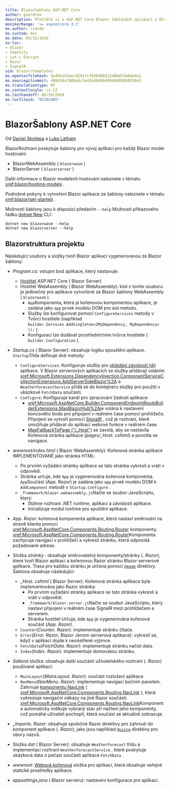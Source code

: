 ```yaml
---
title: BlazorŠablony ASP.NET Core
author: guardrex
description: Přečtěte si o ASP.NET Core Blazor šablonách aplikací a Blazor struktuře projektu.
monikerRange: '>= aspnetcore-3.1'
ms.author: riande
ms.custom: mvc
ms.date: 05/19/2020
no-loc:
- Blazor
- Identity
- Let's Encrypt
- Razor
- SignalR
uid: blazor/templates
ms.openlocfilehash: 3a491e43aec8291fcf03696b53240bd33e0deda1
ms.sourcegitcommit: 490434a700ba8c5ed24d849bd99d8489858538e3
ms.translationtype: MT
ms.contentlocale: cs-CZ
ms.lasthandoff: 06/19/2020
ms.locfileid: "85102485"
---
```

# <a name="aspnet-core-blazor-templates"></a>BlazorŠablony ASP.NET Core

Od [Daniel Skořepa](https://github.com/danroth27) a [Luke Latham](https://github.com/guardrex)

BlazorRozhraní poskytuje šablony pro vývoj aplikací pro každý Blazor model hostování:

* BlazorWebAssembly ( `blazorwasm` )
* BlazorServer ( `blazorserver` )

Další informace o Blazor modelech hostování naleznete v tématu <xref:blazor/hosting-models> .

Podrobné pokyny k vytvoření Blazor aplikace ze šablony naleznete v tématu <xref:blazor/get-started> .

Možnosti šablony jsou k dispozici předáním `--help` Možnosti příkazového řádku [dotnet New](/dotnet/core/tools/dotnet-new) CLI:

```dotnetcli
dotnet new blazorwasm --help
dotnet new blazorserver --help
```

## <a name="blazor-project-structure"></a>Blazorstruktura projektu

Následující soubory a složky tvoří Blazor aplikaci vygenerovanou ze Blazor šablony:

* *Program.cs*: vstupní bod aplikace, který nastavuje:

  * [Hostitel](xref:fundamentals/host/generic-host) ASP.NET Core ( Blazor Server)
  * Hostitel WebAssembly ( Blazor WebAssembly): kód v tomto souboru je jedinečný pro aplikace vytvořené ze Blazor šablony WebAssembly ( `blazorwasm` ).
    * `App`Komponenta, která je kořenovou komponentou aplikace, je zadána jako `app` prvek modelu DOM pro `Add` metodu.
    * Služby lze konfigurovat pomocí `ConfigureServices` metody v Tvůrci hostitele (například `builder.Services.AddSingleton<IMyDependency, MyDependency>();` ).
    * Konfiguraci lze dodávat prostřednictvím tvůrce hostitele ( `builder.Configuration` ).

* *Startup.cs* ( Blazor Server): obsahuje logiku spouštění aplikace. `Startup`Třída definuje dvě metody:

  * `ConfigureServices`: Konfiguruje služby pro [vkládání závislostí (di)](xref:fundamentals/dependency-injection) aplikace. V Blazor serverových aplikacích se služby přidávají voláním <xref:Microsoft.Extensions.DependencyInjection.ComponentServiceCollectionExtensions.AddServerSideBlazor%2A> a `WeatherForecastService` přidá se do kontejneru služby pro použití v ukázkové `FetchData` součásti.
  * `Configure`: Konfiguruje kanál pro zpracování žádostí aplikace:
    * <xref:Microsoft.AspNetCore.Builder.ComponentEndpointRouteBuilderExtensions.MapBlazorHub%2A>je volána k nastavení koncového bodu pro připojení v reálném čase pomocí prohlížeče. Připojení se vytvoří pomocí [SignalR](xref:signalr/introduction) , což je rozhraní, které umožňuje přidávat do aplikací webové funkce v reálném čase.
    * [MapFallbackToPage ("/_Host")](xref:Microsoft.AspNetCore.Builder.RazorPagesEndpointRouteBuilderExtensions.MapFallbackToPage*) se zavolá, aby se nastavila Kořenová stránka aplikace (*pages/_Host. cshtml*) a povolila se navigace.

* *wwwroot/index.html* ( Blazor WebAssembly): Kořenová stránka aplikace IMPLEMENTOVANÉ jako stránka HTML:
  * Po prvním vyžádání stránky aplikace se tato stránka vykreslí a vrátí v odpovědi.
  * Stránka určuje, kde `App` je vygenerována kořenová komponenta. `App`Součást (*App. Razor*) je zadána jako `app` prvek modelu DOM k `AddComponent` metodě v `Startup.Configure` .
  * `_framework/blazor.webassembly.js`Načte se soubor JavaScriptu, který:
    * Stáhne rozhraní .NET runtime, aplikaci a závislosti aplikace.
    * Inicializuje modul runtime pro spuštění aplikace.

* *App. Razor*: kořenová komponenta aplikace, která nastaví směrování na straně klienta pomocí <xref:Microsoft.AspNetCore.Components.Routing.Router> komponenty. <xref:Microsoft.AspNetCore.Components.Routing.Router>Komponenta zachycuje navigaci v prohlížeči a vykreslí stránku, která odpovídá požadované adrese.

* Složka *stránky* : obsahuje směrovatelný komponenty/stránky (*. Razor*), které tvoří Blazor aplikaci a kořenovou Razor stránku Blazor serverové aplikace. Trasa pro každou stránku je určena pomocí [`@page`](xref:mvc/views/razor#page) direktivy. Šablona obsahuje následující:
  * *_Host. cshtml* ( Blazor Server): Kořenová stránka aplikace byla implementována jako Razor stránka:
    * Po prvním vyžádání stránky aplikace se tato stránka vykreslí a vrátí v odpovědi.
    * `_framework/blazor.server.js`Načte se soubor JavaScriptu, který nastaví připojení v reálném čase SignalR mezi prohlížečem a serverem.
    * Stránka hostitel Určuje, kde `App` je vygenerována kořenová součást (*App. Razor*).
  * `Counter`(*Counter. Razor*): implementuje stránku čítače.
  * `Error`(*Error. Razor*, Blazor Jenom serverová aplikace): vykreslí se, když v aplikaci dojde k neošetřené výjimce.
  * `FetchData`(*FetchData. Razor*): implementuje stránku načíst data.
  * `Index`(*Index. Razor*): implementuje domovskou stránku.

* *Sdílená* složka: obsahuje další součásti uživatelského rozhraní (*. Razor*) používané aplikací:
  * `MainLayout`(*MainLayout. Razor*): součást rozložení aplikace
  * `NavMenu`(*NavMenu. Razor*): implementuje navigaci bočním panelem. Zahrnuje [komponentu NavLink](xref:blazor/fundamentals/routing#navlink-component) ( <xref:Microsoft.AspNetCore.Components.Routing.NavLink> ), která vykresluje navigační odkazy na jiné Razor součásti. <xref:Microsoft.AspNetCore.Components.Routing.NavLink>Komponenta automaticky indikuje vybraný stav při načtení jeho komponenty, což pomáhá uživateli pochopit, která součást se aktuálně zobrazuje.

* *_Imports. Razor*: obsahuje společné Razor direktivy pro zahrnutí do komponent aplikace (*. Razor*), jako jsou například [`@using`](xref:mvc/views/razor#using) direktivy pro obory názvů.

* Složka *dat* ( Blazor Server): obsahuje `WeatherForecast` třídu a implementaci rozhraní `WeatherForecastService` , které poskytuje ukázková data o počasí součásti aplikace `FetchData` .

* *wwwroot*: [Webová kořenová](xref:fundamentals/index#web-root) složka pro aplikaci, která obsahuje veřejné statické prostředky aplikace.

* *appsettings.jsna* ( Blazor serveru): nastavení konfigurace pro aplikaci.
